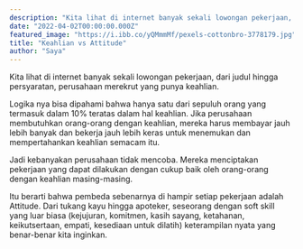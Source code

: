 ```yaml
---
description: "Kita lihat di internet banyak sekali lowongan pekerjaan, dari judul hingga persyaratan, perusahaan merekrut yang punya keahlian."
date: "2022-04-02T00:00:00.000Z"
featured_image: "https://i.ibb.co/yQMmmMf/pexels-cottonbro-3778179.jpg"
title: "Keahlian vs Attitude"
author: "Saya"
---
```


Kita lihat di internet banyak sekali lowongan pekerjaan, dari judul hingga persyaratan, perusahaan merekrut yang punya keahlian.

Logika nya bisa dipahami bahwa hanya satu dari sepuluh orang yang termasuk dalam 10% teratas dalam hal keahlian. Jika perusahaan membutuhkan orang-orang dengan keahlian, mereka harus membayar jauh lebih banyak dan bekerja jauh lebih keras untuk menemukan dan mempertahankan keahlian semacam itu.

Jadi kebanyakan perusahaan tidak mencoba. Mereka menciptakan pekerjaan yang dapat dilakukan dengan cukup baik oleh orang-orang dengan keahlian masing-masing.

Itu berarti bahwa pembeda sebenarnya di hampir setiap pekerjaan adalah Attitude. Dari tukang kayu hingga apoteker, seseorang dengan soft skill yang luar biasa (kejujuran, komitmen, kasih sayang, ketahanan, keikutsertaan, empati, kesediaan untuk dilatih) keterampilan nyata yang benar-benar kita inginkan.
